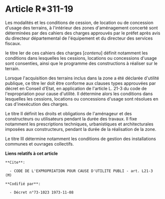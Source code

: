 # Article R*311-19

Les modalités et les conditions de cession, de location ou de concession d'usage des terrains, à l'intérieur des zones
d'aménagement concerté sont déterminées par des cahiers des charges approuvés par le préfet après avis du directeur
départemental de l'équipement et du directeur des services fiscaux.

le titre Ier de ces cahiers des charges [*contenu*] définit notamment les conditions dans lesquelles les cessions, locations
ou concessions d'usage sont consenties, ainsi que le programme des constructions à réaliser sur le terrain.

Lorsque l'acquisition des terrains inclus dans la zone a été déclarée d'utilité publique, ce titre Ier doit être conforme aux
clauses types approuvées par décret en Conseil d'Etat, en application de l'article L. 21-3 du code de l'expropriation pour
cause d'utilité. Il détermine alors les conditions dans lesquelles les cessions, locations ou concessions d'usage sont
résolues en cas d'inexécution des charges.

Le titre II définit les droits et obligations de l'aménageur et des constructeurs ou utilisateurs pendant la durée des
travaux. Il fixe notamment les prescriptions techniques, urbanistiques et architecturales imposées aux constructeurs, pendant
la durée de la réalisation de la zone.

Le titre III détermine notamment les conditions de gestion des installations communes et ouvrages collectifs.

**Liens relatifs à cet article**

	**Cite**:

	  - CODE DE L'EXPROPRIATION POUR CAUSE D'UTILITE PUBLI - art. L21-3 (M)

	**Codifié par**:

	  - Décret n°73-1023 1973-11-08
